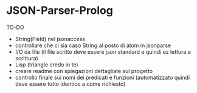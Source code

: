 # JSON-Parser-Prolog
TO-DO

- String(Field) nel jsonaccess
- controllare che ci sia caso String al posto di atom in jsonparse
- I/O da file (il file scritto deve essere json standard e quindi ez lettura e scrittura)
- Lisp (triangle credo in te)
- creare readme con spiegazioni dettagliate sul progetto 
- controllo finale sui nomi dei predicati e funzioni (automatizzato quindi deve essere tutto identico a come richiesto)

